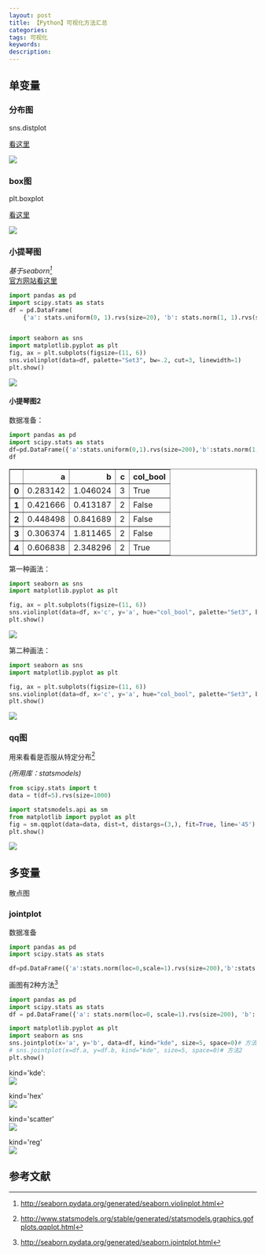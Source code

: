 ```yaml
---
layout: post
title: 【Python】可视化方法汇总
categories:
tags: 可视化
keywords:
description:
---
```


## 单变量

### 分布图

sns.distplot

[看这里](http://www.guofei.site/2017/10/01/seabron.html#title1)  

<img src='http://www.guofei.site/public/postimg2/seaborn1_1.png'>

### box图

plt.boxplot

<a href='http://www.guofei.site/2017/09/25/matplotlib2.html#title6' target="title7">看这里</a>

<img src='http://www.guofei.site/public/postimg/boxplot.png'>

### 小提琴图

*基于seaborn[^violinplot]*  
<a href='http://seaborn.pydata.org/generated/seaborn.violinplot.html' target="violinplot">官方网站看这里</a>  


```py
import pandas as pd
import scipy.stats as stats
df = pd.DataFrame(
    {'a': stats.uniform(0, 1).rvs(size=20), 'b': stats.norm(1, 1).rvs(size=20), 'c': stats.norm(1, 1).rvs(size=20)})


import seaborn as sns
import matplotlib.pyplot as plt
fig, ax = plt.subplots(figsize=(11, 6))
sns.violinplot(data=df, palette="Set3", bw=.2, cut=3, linewidth=1)
plt.show()
```

<img src='http://www.guofei.site/public/postimg/violinplot.png'>

#### 小提琴图2

数据准备：  
```py
import pandas as pd
import scipy.stats as stats
df=pd.DataFrame({'a':stats.uniform(0,1).rvs(size=200),'b':stats.norm(1,1).rvs(size=200),'c':stats.randint(low=1,high=4).rvs(size=200),'col_bool':stats.uniform(0,1).rvs(size=200)>0.5})
df
```

<table border="1" class="dataframe">
  <thead>
    <tr style="text-align: right;">
      <th></th>
      <th>a</th>
      <th>b</th>
      <th>c</th>
      <th>col_bool</th>
    </tr>
  </thead>
  <tbody>
    <tr>
      <th>0</th>
      <td>0.283142</td>
      <td>1.046024</td>
      <td>3</td>
      <td>True</td>
    </tr>
    <tr>
      <th>1</th>
      <td>0.421666</td>
      <td>0.413187</td>
      <td>2</td>
      <td>False</td>
    </tr>
    <tr>
      <th>2</th>
      <td>0.448498</td>
      <td>0.841689</td>
      <td>2</td>
      <td>False</td>
    </tr>
    <tr>
      <th>3</th>
      <td>0.306374</td>
      <td>1.811465</td>
      <td>2</td>
      <td>False</td>
    </tr>
    <tr>
      <th>4</th>
      <td>0.606838</td>
      <td>2.348296</td>
      <td>2</td>
      <td>True</td>
    </tr>
  </tbody>
</table>

第一种画法：
```py
import seaborn as sns
import matplotlib.pyplot as plt

fig, ax = plt.subplots(figsize=(11, 6))
sns.violinplot(data=df, x='c', y='a', hue="col_bool", palette="Set3", bw=0.2, cut=2, linewidth=1)
plt.show()

```

<img src='http://www.guofei.site/public/postimg/violinplot1.png'>  


第二种画法：  
```py
import seaborn as sns
import matplotlib.pyplot as plt

fig, ax = plt.subplots(figsize=(11, 6))
sns.violinplot(data=df, x='c', y='a', hue="col_bool", palette="Set3", bw=0.2, cut=2, linewidth=1, split=True)
plt.show()
```

<img src='http://www.guofei.site/public/postimg/violinplot2.png'>  

### qq图

用来看看是否服从特定分布[^qqplot]

*(所用库：statsmodels)*

```py
from scipy.stats import t
data = t(df=5).rvs(size=1000)

import statsmodels.api as sm
from matplotlib import pyplot as plt
fig = sm.qqplot(data=data, dist=t, distargs=(3,), fit=True, line='45')
plt.show()
```

<img src='http://www.guofei.site/public/postimg/datavisualization1.png'>


## 多变量

散点图

### jointplot
数据准备
```py
import pandas as pd
import scipy.stats as stats

df=pd.DataFrame({'a':stats.norm(loc=0,scale=1).rvs(size=200),'b':stats.uniform(loc=3,scale=4).rvs(size=200)})
```

画图有2种方法[^jointplot]

```py
import pandas as pd
import scipy.stats as stats
df = pd.DataFrame({'a': stats.norm(loc=0, scale=1).rvs(size=200), 'b': stats.uniform(loc=3, scale=4).rvs(size=200)})

import matplotlib.pyplot as plt
import seaborn as sns
sns.jointplot(x='a', y='b', data=df, kind="kde", size=5, space=0)# 方法1
# sns.jointplot(x=df.a, y=df.b, kind="kde", size=5, space=0)# 方法2
plt.show()
```

kind='kde':  
<img src='http://www.guofei.site/public/postimg/jointplot_kde.png'>  


kind='hex'  
<img src='http://www.guofei.site/public/postimg/jointplot_hex.png'>  


kind='scatter'  
<img src='http://www.guofei.site/public/postimg/jointplot_scatter.png'>  


kind='reg'  
<img src='http://www.guofei.site/public/postimg/jointplot_reg.png'>  



## 参考文献
[^violinplot]:  http://seaborn.pydata.org/generated/seaborn.violinplot.html  

[^qqplot]:  http://www.statsmodels.org/stable/generated/statsmodels.graphics.gofplots.qqplot.html
[^jointplot]: http://seaborn.pydata.org/generated/seaborn.jointplot.html
